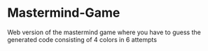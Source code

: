# Mastermind-Game
Web version of the mastermind game where you have to guess the generated code consisting of 4 colors in 6 attempts
